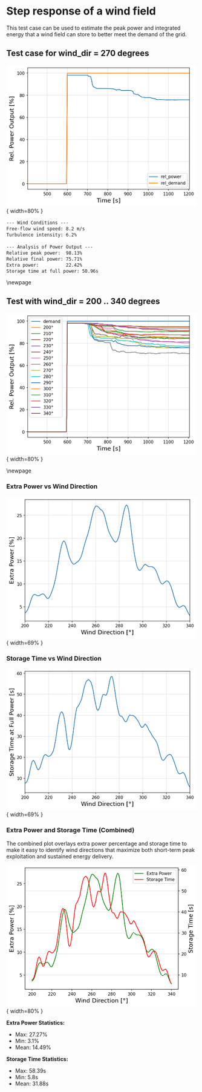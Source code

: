 # Step response of a wind field

This test case can be used to estimate the peak power and integrated energy that a wind field can store to better meet the demand of the grid.

## Test case for wind_dir = 270 degrees

![Step Response](step_response_wind_dir_270.0.png){ width=80% }

```
--- Wind Conditions ---
Free-flow wind speed: 8.2 m/s
Turbulence intensity: 6.2%

--- Analysis of Power Output ---
Relative peak power:  98.13%
Relative final power: 75.71%
Extra power:          22.42%
Storage time at full power: 50.96s
```

\newpage

## Test with wind_dir = 200 .. 340 degrees

![Step Response](step_response_all_wind_directions.png){ width=80% }

\newpage

### Extra Power vs Wind Direction

![Extra Power vs Wind Direction](extra_power_vs_wind_dir.png){ width=69% }


### Storage Time vs Wind Direction

![Storage Time vs Wind Direction](storage_time_vs_wind_dir.png){ width=69% }

### Extra Power and Storage Time (Combined)

The combined plot overlays extra power percentage and storage time to make it easy to identify wind directions that maximize both short-term peak exploitation and sustained energy delivery.

![Extra Power and Storage Time vs Wind Direction](extra_power_and_storage_time_vs_wind_dir.png){ width=80% }

**Extra Power Statistics:**

-  Max:  27.27%
-  Min:  3.1%
-  Mean: 14.49%

**Storage Time Statistics:**

- Max:  58.39s
- Min:  5.8s
- Mean: 31.88s

